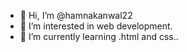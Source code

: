 - 👋 Hi, I’m @hamnakanwal22
- 👀 I’m interested in web development.
- 🌱 I’m currently learning .html and css..

<!---
hamnakanwal22/hamnakanwal22 is a ✨ special ✨ repository because its `README.md` (this file) appears on your GitHub profile.
You can click the Preview link to take a look at your changes.
--->
